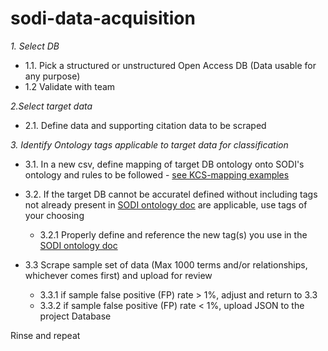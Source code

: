 # sodi-data-acquisition

*1. Select DB*
- 1.1.   Pick a structured or unstructured Open Access DB (Data usable for any purpose)
- 1.2    Validate with team
    
*2.Select target data*
- 2.1. Define data and supporting citation data to be scraped
    
*3. Identify Ontology tags applicable to target data for classification*
- 3.1. In a new csv, define mapping of target DB ontology onto SODI's ontology and rules to be followed - [see KCS-mapping examples](https://docs.google.com/spreadsheets/d/1DkbxDBdbYkVYgzq5rciWsLBGdYJnBjKu284Wf8BeTc0/edit#gid=1531718387)
    
- 3.2. If the target DB cannot be accuratel defined without including tags not already present in [SODI ontology doc](https://docs.google.com/spreadsheets/d/1DkbxDBdbYkVYgzq5rciWsLBGdYJnBjKu284Wf8BeTc0/edit#gid=570911882) are applicable, use tags of your choosing
    - 3.2.1 Properly define and reference the new tag(s) you use in the [SODI ontology doc](https://docs.google.com/spreadsheets/d/1DkbxDBdbYkVYgzq5rciWsLBGdYJnBjKu284Wf8BeTc0/edit#gid=570911882)
      
 - 3.3 Scrape sample set of data (Max 1000 terms and/or relationships, whichever comes first) and upload for review
     - 3.3.1 if sample false positive (FP) rate > 1%, adjust and return to 3.3
     - 3.3.2 if sample false positive (FP) rate < 1%, upload JSON to the project Database
       
Rinse and repeat

